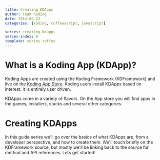 ```yaml
---
title: Creating KDApps
author: Team Koding
date: 2014-06-23
categories: [koding, coffeescript, javascript]

series: creating-kdapps
series-index: 0
template: series.toffee
---
```


# What is a Koding App (KDApp)?

Koding Apps are created using the Koding Framework (KDFramework) and live
on the [Koding App Store](https://koding.com/Apps). Koding users 
install KDApps based on interest. It is entirely user driven.

KDApps come in a variety of flavors. On the App store you will find apps
in the games, installers, stacks and several other categories.


# Creating KDApps

In this guide series we'll go over the basics of what KDApps are, from a 
developer perspective, and how to create them. We'll touch briefly on the 
KDFramework source, but mostly we'll be linking back to the source for method 
and API references. Lets get started!
